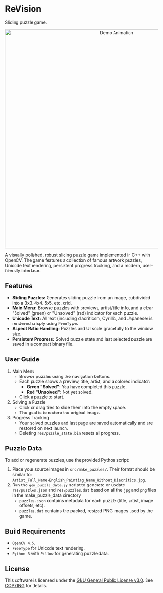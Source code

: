 # ReVision

Sliding puzzle game.

<p align="center">
   <img src="media/revision.gif" alt="Demo Animation" width="720"/>
</p>

A visually polished, robust sliding puzzle game implemented in C++ with OpenCV. The game features a collection of famous artwork puzzles, Unicode text rendering, persistent progress tracking, and a modern, user-friendly interface.

## Features

- **Sliding Puzzles:** Generates sliding puzzle from an image, subdivided into a 3x3, 4x4, 5x5, etc. grid.
- **Main Menu:** Browse puzzles with previews, artist/title info, and a clear "Solved" (green) or "Unsolved" (red) indicator for each puzzle.
- **Unicode Text:** All text (including diacriticsm, Cyrillic, and Japanese) is rendered crisply using FreeType.
- **Aspect Ratio Handling:** Puzzles and UI scale gracefully to the window size.
- **Persistent Progress:** Solved puzzle state and last selected puzzle are saved in a compact binary file.

## User Guide

1. Main Menu
   - Browse puzzles using the navigation buttons.
   - Each puzzle shows a preview, title, artist, and a colored indicator:
     - **Green "Solved"**: You have completed this puzzle.
     - **Red "Unsolved"**: Not yet solved.
   - Click a puzzle to start.
2. Solving a Puzzle
   - Click or drag tiles to slide them into the empty space.
   - The goal is to restore the original image.
3. Progress Tracking
   - Your solved puzzles and last page are saved automatically and are restored on next launch.
   - Deleting `res/puzzle_state.bin` resets all progress.

## Puzzle Data

To add or regenerate puzzles, use the provided Python script:

1. Place your source images in `src/make_puzzles/`. Their format should be similar to:  
    `Artist_Full_Name-English_Painting_Name_Without_Diacritics.jpg`.
2. Run the `gen_puzzle_data.py` script to generate or update `res/puzzles.json` and `res/puzzles.dat` based on all the `jpg` and `png` files in the make_puzzle_data directory.
    - `puzzles.json` contains metadata for each puzzle (title, artist, image offsets, etc).
    - `puzzles.dat` contains the packed, resized PNG images used by the game.

## Build Requirements

- `OpenCV 4.5`.
- `FreeType` for Unicode text rendering.
- `Python 3` with `Pillow` for generating puzzle data.

## License

This software is licensed under the [GNU General Public License v3.0](https://www.gnu.org/licenses/gpl-3.0.html). See [COPYING](COPYING) for details.
